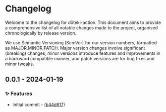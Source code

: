 # Changelog

Welcome to the changelog for dōteki-action. This document aims to provide a comprehensive list of all notable changes made to the project, organised chronologically by release version.

We use Semantic Versioning (SemVer) for our version numbers, formatted as MAJOR.MINOR.PATCH. Major version changes involve significant (breaking) changes, minor versions introduce features and improvements in a backward compatible manner, and patch versions are for bug fixes and minor tweaks.

## 0.0.1 - 2024-01-19

### ✨ Features

- Initial commit - ([b44d617](https://github.com/welpo/doteki-action/commit/b44d617a2c06940615a838b2a62df7b2186ab53c))

<!-- generated by git-cliff -->
